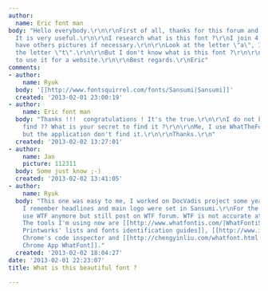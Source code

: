 ```yaml
---
author:
  name: Eric font man
body: "Hello everybody.\r\n\r\nFirst of all, thanks for this forum and the community.
  It is very useful.\r\n\r\nI research what is this font ?\r\nI join 4 pictures. I
  have others pictures if necessary.\r\n\r\nLook at the letter \"a\", I love it. And
  the letter \"t\".\r\n\r\nBut I don't know what is this font ?\r\n\r\nI would like
  to use it for a website.\r\n\r\nBest regards.\r\nEric"
comments:
- author:
    name: Ryuk
  body: '[[http://www.fontsquirrel.com/fonts/Sansumi|Sansumi]]'
  created: '2013-02-01 23:00:19'
- author:
    name: Eric font man
  body: "Thanks !!!  congratulations ! It's the true.\r\n\r\nI do not know how to
    find ?? What is your secret to find it ?\r\n\r\nMe, I use WhatTheFont of Myfonts
    but the application don't find it.\r\n\r\nThanks.\r\n"
  created: '2013-02-02 13:27:01'
- author:
    name: Jan
    picture: 112311
  body: Some just know ;-)
  created: '2013-02-02 13:41:05'
- author:
    name: Ryuk
  body: "This one was easy to me, I worked on DocVadis project some years ago and
    I remember headlines and main logo were set in Sansumi.\r\nFor the rest, I don't
    use WTF anymore but still post on WTF forum. WTF is not accurate at all to me.
    The tools I'm using now are [[http://www.whatfontis.com/|WhatFontiS]], [[http://bowfinprintworks.com/TheLists.html|Bowfin
    Printworks' lists and fonts identification guides]], [[http://www.identifont.com|Identifont]],
    Chrome's code inspector and [[http://chengyinliu.com/whatfont.html|Chengyin Liu
    Chrome App WhatFont]]."
  created: '2013-02-02 18:04:27'
date: '2013-02-01 22:23:07'
title: What is this beautiful font ?

---
```

